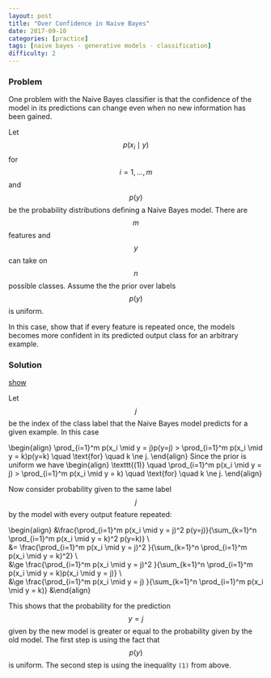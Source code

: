 ```yaml
---
layout: post
title: "Over Confidence in Naive Bayes"
date: 2017-09-10
categories: [practice]
tags: [naive bayes - generative models - classification]
difficulty: 2
---
```


### Problem ###

One problem with the Naive Bayes classifier is that the confidence of the model
in its predictions can change even when no new information has been gained. 

Let $$p(x_i \mid y)$$ for $$i = 1, \ldots, m$$ and $$p(y)$$ be the probability
distributions defining a Naive Bayes model. There are $$m$$ features and $$y$$
can take on $$n$$ possible classes. Assume the the prior over labels $$p(y)$$
is uniform.

In this case, show that if every feature is repeated once, the models becomes
more confident in its predicted output class for an arbitrary example.

### Solution ###
<a id='answer-toggle' href="#" onclick="toggleDiv()">show</a>

<div id="answer-block"  markdown="1"> <!--style="display:none;"-->

Let $$j$$ be the index of the class label that the Naive Bayes model predicts
for a given example. In this case

\begin{align}
\prod\_{i=1}^m p(x_i \mid y = j)p(y=j) > \prod\_{i=1}^m p(x_i \mid y = k)p(y=k) \quad \text{for} \quad k \ne j.
\end{align}
Since the prior is uniform we have
\begin{align}
\texttt{(1)} \quad \prod\_{i=1}^m p(x_i \mid y = j) > \prod\_{i=1}^m p(x_i \mid y = k) \quad \text{for} \quad k \ne j.
\end{align}

Now consider probability given to the same label $$j$$ by the model with every
output feature repeated:

\begin{align}
&\frac{\prod\_{i=1}^m p(x_i \mid y = j)^2 p(y=j)}{\sum\_{k=1}^n \prod\_{i=1}^m p(x_i \mid y = k)^2 p(y=k)} \\\
&= \frac{\prod\_{i=1}^m p(x_i \mid y = j)^2 }{\sum\_{k=1}^n \prod\_{i=1}^m p(x_i \mid y = k)^2} \\\
&\ge \frac{\prod\_{i=1}^m p(x_i \mid y = j)^2 }{\sum\_{k=1}^n \prod\_{i=1}^m p(x_i \mid y = k)p(x_i \mid y = j)} \\\
&\ge \frac{\prod\_{i=1}^m p(x_i \mid y = j) }{\sum\_{k=1}^n \prod\_{i=1}^m p(x_i \mid y = k)}
&\end{align}

This shows that the probability for the prediction $$y=j$$ given by the new
model is greater or equal to the probability given by the old model. The first
step is using the fact that $$p(y)$$ is uniform. The second step is using the
inequality `(1)` from above.
</div>

